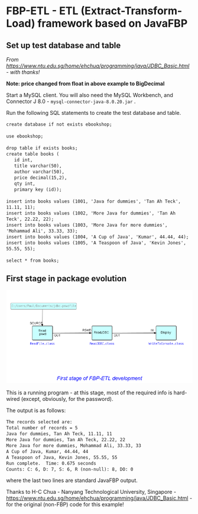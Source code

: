 FBP-ETL -  ETL (Extract-Transform-Load) framework based on JavaFBP
=======

## Set up test database and table

*From https://www.ntu.edu.sg/home/ehchua/programming/java/JDBC_Basic.html - with thanks!*

**Note: price changed from float in above example to BigDecimal**

Start a MySQL client.  You will also need the MySQL Workbench, and Connector J 8.0 - `mysql-connector-java-8.0.20.jar` .

Run the following SQL statements to create the test database and table.

```
create database if not exists ebookshop;
 
use ebookshop;
 
drop table if exists books;
create table books (
   id int,
   title varchar(50),
   author varchar(50),
   price decimal(15,2),    
   qty int,
   primary key (id));
 
insert into books values (1001, 'Java for dummies', 'Tan Ah Teck', 11.11, 11);
insert into books values (1002, 'More Java for dummies', 'Tan Ah Teck', 22.22, 22);
insert into books values (1003, 'More Java for more dummies', 'Mohammad Ali', 33.33, 33);
insert into books values (1004, 'A Cup of Java', 'Kumar', 44.44, 44);
insert into books values (1005, 'A Teaspoon of Java', 'Kevin Jones', 55.55, 55);
 
select * from books;
```

## First stage in package evolution

![Display MySQL Table](https://github.com/jpaulm/fbp-etl/blob/master/src/com/jpaulmorrison/Step05/docs/Step05.png "First stage")

This is a running program - at this stage, most of the required info is hard-wired (except, obviously, for the password).

The output is as follows:

~~~~
The records selected are:
Total number of records = 5
Java for dummies, Tan Ah Teck, 11.11, 11
More Java for dummies, Tan Ah Teck, 22.22, 22
More Java for more dummies, Mohammad Ali, 33.33, 33
A Cup of Java, Kumar, 44.44, 44
A Teaspoon of Java, Kevin Jones, 55.55, 55
Run complete.  Time: 0.675 seconds
Counts: C: 6, D: 7, S: 6, R (non-null): 8, DO: 0
~~~~

where the last two lines are standard JavaFBP output.

Thanks to H-C Chua - Nanyang Technological University, Singapore - https://www.ntu.edu.sg/home/ehchua/programming/java/JDBC_Basic.html - for the original (non-FBP) code for this example!
